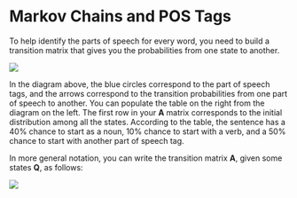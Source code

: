 # Markov Chains and POS Tags

To help identify the parts of speech for every word, you need to build a transition matrix that gives you the probabilities from one state to another.  

![](90NgMEU-R4GDYDBFPmeB1w_200e80a6b784467e872d8bfa22fb3ac8_Screen-Shot-2021-03-10-at-12.07.50-PM.png)

In the diagram above, the blue circles correspond to the part of speech tags, and the arrows correspond to the transition probabilities from one part of speech to another. You can populate the table on the right from the diagram on the left. The first row in your **A** matrix corresponds to the initial distribution among all the states. According to the table, the sentence has a 40% chance to start as a noun, 10% chance to start with a verb, and a 50% chance to start with another part of speech tag. 

In more general notation, you can write the transition matrix **A**, given some states **Q**, as follows: 

![](KBo6VZmGT9KaOlWZhg_SaQ_b77c6dd0a92a496d94f6ad72d507a827_Screen-Shot-2021-03-10-at-12.15.50-PM.png)
